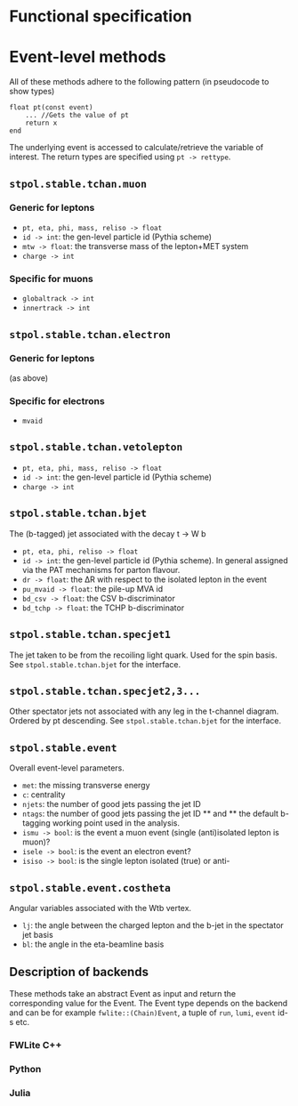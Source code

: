 Functional specification
========================

# Event-level methods

All of these methods adhere to the following pattern (in pseudocode to show types)

    float pt(const event)
        ... //Gets the value of pt
        return x
    end

The underlying event is accessed to calculate/retrieve the variable of interest.
The return types are specified using `pt -> rettype`. 

## `stpol.stable.tchan.muon`

### Generic for leptons

* `pt, eta, phi, mass, reliso -> float`
* `id -> int`: the gen-level particle id (Pythia scheme)
* `mtw -> float`: the transverse mass of the lepton+MET system
* `charge -> int`

### Specific for muons

* `globaltrack -> int`
* `innertrack -> int`

## `stpol.stable.tchan.electron`

### Generic for leptons

(as above)

### Specific for electrons

* `mvaid`

## `stpol.stable.tchan.vetolepton`

* `pt, eta, phi, mass, reliso -> float`
* `id -> int`: the gen-level particle id (Pythia scheme)
* `charge -> int`

## `stpol.stable.tchan.bjet`

The (b-tagged) jet associated with the decay t -> W b

* `pt, eta, phi, reliso -> float`
* `id -> int`: the gen-level particle id (Pythia scheme). In general assigned via the PAT mechanisms for parton flavour.
* `dr -> float`: the ΔR with respect to the isolated lepton in the event
* `pu_mvaid -> float`: the pile-up MVA id
* `bd_csv -> float`: the CSV b-discriminator
* `bd_tchp -> float`: the TCHP b-discriminator

## `stpol.stable.tchan.specjet1`

The jet taken to be from the recoiling light quark. Used for the spin basis.
See `stpol.stable.tchan.bjet` for the interface.

## `stpol.stable.tchan.specjet2,3...`

Other spectator jets not associated with any leg in the t-channel diagram. Ordered by pt descending.
See `stpol.stable.tchan.bjet` for the interface.

## `stpol.stable.event`

Overall event-level parameters.

* `met`: the missing transverse energy
* `c`: centrality
* `njets`: the number of good jets passing the jet ID
* `ntags`: the number of good jets passing the jet ID ** and ** the default b-tagging working point used in the analysis.
* `ismu -> bool`: is the event a muon event (single (anti)isolated lepton is muon)?
* `isele -> bool`: is the event an electron event?
* `isiso -> bool`: is the single lepton isolated (true) or anti-

## `stpol.stable.event.costheta`

Angular variables associated with the Wtb vertex.

* `lj`: the angle between the charged lepton and the b-jet in the spectator jet basis
* `bl`: the angle in the eta-beamline basis

## Description of backends

These methods take an abstract Event as input and return the corresponding value for the Event. The Event type depends on the backend and can be for example ``fwlite::(Chain)Event``, a tuple of ``run``, ``lumi``, ``event`` id-s etc.

### FWLite C++
### Python
### Julia
